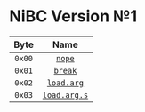 # NiBC Version №1

Byte|Name
:-:|:-:
`0x00`|[`nope`](/codes/nope.md)
`0x01`|[`break`](/codes/break.md)
`0x02`|[`load.arg`](/codes/load.arg.md)
`0x03`|[`load.arg.s`](/codes/load.arg.s.md)